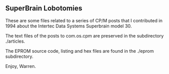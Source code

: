 SuperBrain Lobotomies
---------------------

These are some files related to a series of CP/M posts that  I
contributed in 1994 about the Intertec Data Systems Superbrain model 30.

The text files of the posts to com.os.cpm are preserved in the
subdirectory ./articles.

The EPROM source code, listing and hex files are found in the ./eprom subdirectory.

Enjoy, Warren.
